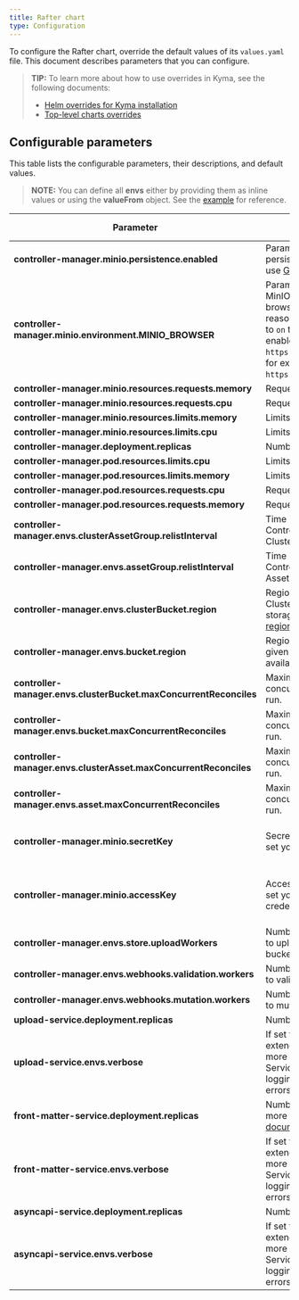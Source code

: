 ```yaml
---
title: Rafter chart
type: Configuration
---
```


To configure the Rafter chart, override the default values of its `values.yaml` file. This document describes parameters that you can configure.

>**TIP:** To learn more about how to use overrides in Kyma, see the following documents:
>* [Helm overrides for Kyma installation](/root/kyma/#configuration-helm-overrides-for-kyma-installation)
>* [Top-level charts overrides](/root/kyma/#configuration-helm-overrides-for-kyma-installation-top-level-charts-overrides)

## Configurable parameters

This table lists the configurable parameters, their descriptions, and default values.

>**NOTE:** You can define all **envs** either by providing them as inline values or using the **valueFrom** object. See the [example](https://github.com/kyma-project/rafter/tree/master/charts/rafter-controller-manager#change-values-for-envs-parameters) for reference.

| Parameter | Description | Default value |
|-----------|-------------|---------------|
| **controller-manager.minio.persistence.enabled** | Parameter that enables MinIO persistence. Deactivate it only if you use [Gateway mode](#tutorials-set-minio-to-gateway-mode). | `true` |
| **controller-manager.minio.environment.MINIO_BROWSER** | Parameter that enables browsing MinIO storage. By default, the MinIO browser is turned off for security reasons. You can change the value to `on` to use the browser. If you enable the browser, it is available at `https://storage.{DOMAIN}/minio/`, for example at `https://storage.kyma.local/minio/`. | `"off"` |
| **controller-manager.minio.resources.requests.memory** | Requests for memory resources. | `32Mi` |
| **controller-manager.minio.resources.requests.cpu** |  Requests for CPU resources. | `10m` |
| **controller-manager.minio.resources.limits.memory** |  Limits for memory resources. | `128Mi` |
| **controller-manager.minio.resources.limits.cpu** | Limits for CPU resources. | `100m` |
| **controller-manager.deployment.replicas** | Number of service replicas. | `1` |
| **controller-manager.pod.resources.limits.cpu** |  Limits for CPU resources. | `150m` |
| **controller-manager.pod.resources.limits.memory** | Limits for memory resources. | `128Mi` |
| **controller-manager.pod.resources.requests.cpu** | Requests for CPU resources. | `10m` |
| **controller-manager.pod.resources.requests.memory** | Requests for memory resources. | `32Mi` |
| **controller-manager.envs.clusterAssetGroup.relistInterval** | Time intervals in which the Rafter Controller Manager verifies the ClusterAssetGroup for changes. | `5m` |
| **controller-manager.envs.assetGroup.relistInterval** | Time intervals in which the Rafter Controller Manager verifies the AssetGroup for changes. | `5m` |
| **controller-manager.envs.clusterBucket.region** | Regional location of the ClusterBucket in a given cloud storage. Use one of the available [regions](https://github.com/kyma-project/kyma/blob/main/resources/cluster-essentials/files/clusterbuckets.rafter.crd.yaml#L53). | `us-east-1` |
| **controller-manager.envs.bucket.region** | Regional location of the bucket in a given cloud storage. Use one of the available [regions](https://github.com/kyma-project/kyma/blob/main/resources/cluster-essentials/files/buckets.rafter.crd.yaml#L53). | `us-east-1` |
| **controller-manager.envs.clusterBucket.maxConcurrentReconciles** | Maximum number of cluster bucket concurrent reconciles which will run. | `1` |
| **controller-manager.envs.bucket.maxConcurrentReconciles** | Maximum number of bucket concurrent reconciles which will run. | `1` |
| **controller-manager.envs.clusterAsset.maxConcurrentReconciles** | Maximum number of cluster asset concurrent reconciles which will run. | `1` |
| **controller-manager.envs.asset.maxConcurrentReconciles** | Maximum number of asset concurrent reconciles which will run. | `1` |
| **controller-manager.minio.secretKey** | Secret key. Add the parameter to set your own **secretkey** credentials. | By default, **secretKey** is automatically generated. |
| **controller-manager.minio.accessKey** | Access key. Add the parameter to set your own **accesskey** credentials. | By default, **accessKey** is automatically generated. |
| **controller-manager.envs.store.uploadWorkers** | Number of workers used in parallel to upload files to the storage bucket. | `10` |
| **controller-manager.envs.webhooks.validation.workers** | Number of workers used in parallel to validate files. | `10` |
| **controller-manager.envs.webhooks.mutation.workers** | Number of workers used in parallel to mutate files. | `10` |
| **upload-service.deployment.replicas** | Number of service replicas. | `1` |
| **upload-service.envs.verbose** | If set to `true`, you enable the extended logging mode that records more information on AsyncAPI Service activities than the usual logging mode which registers only errors and warnings. | `true` |
| **front-matter-service.deployment.replicas** | Number of service replicas. For more details, see the [Kubernetes documentation](https://kubernetes.io/docs/concepts/workloads/controllers/replicaset/).| `1` |
| **front-matter-service.envs.verbose** |  If set to `true`, you enable the extended logging mode that records more information on Front Matter Service activities than the usual logging mode which registers only errors and warnings. | `true` |
| **asyncapi-service.deployment.replicas** | Number of service replicas. | `1` |
| **asyncapi-service.envs.verbose** |  If set to `true`, you enable the extended logging mode that records more information on AsyncAPI Service activities than the usual logging mode which registers only errors and warnings. | `true` |

